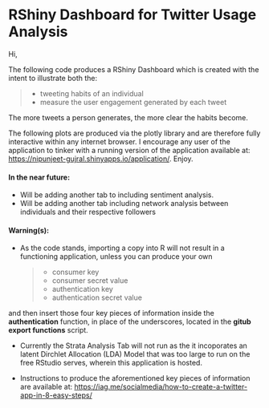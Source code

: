 # RShiny Dashboard for Twitter Usage Analysis 
Hi,

The following code produces a  RShiny Dashboard which is created with the intent to illustrate both the: 
> * tweeting habits of an individual
> * measure the user engagement generated by each tweet

The more tweets a person generates, the more clear the habits become.

The following plots are produced via the plotly library and are therefore fully interactive within any internet browser. I encourage any user of the application to tinker with a running version of the application available at:  https://nipunjeet-gujral.shinyapps.io/application/. Enjoy.

#### In the near future:
* Will be adding another tab to including sentiment analysis.
* Will be adding another tab including network analysis between individuals and their respective followers 
#### Warning(s):

 * As the code stands, importing a copy into R will not result in a functioning application, unless you can produce your own
	 > * consumer key
	 > * consumer secret value
	 > *  authentication key
	 > * authentication secret value
	 
and then insert those four key pieces of information inside the **authentication** function,  in place of the underscores,  located in the  __gitub export functions__ script.

 * Currently the Strata Analysis Tab will not run as the it incoporates an latent Dirchlet Allocation (LDA) Model that was too large to run on the free RStudio serves, wherein this application is hosted. 


* Instructions to produce the aforementioned key pieces of information are available at: 
https://iag.me/socialmedia/how-to-create-a-twitter-app-in-8-easy-steps/





	 
		


 
